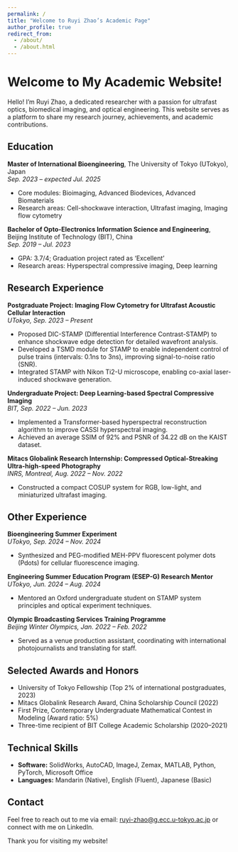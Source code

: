 ```yaml
---
permalink: /
title: "Welcome to Ruyi Zhao’s Academic Page"
author_profile: true
redirect_from: 
  - /about/
  - /about.html
---
```


Welcome to My Academic Website!
======
Hello! I’m Ruyi Zhao, a dedicated researcher with a passion for ultrafast optics, biomedical imaging, and optical engineering. This website serves as a platform to share my research journey, achievements, and academic contributions.

## Education
**Master of International Bioengineering**, The University of Tokyo (UTokyo), Japan  
*Sep. 2023 – expected Jul. 2025*  
- Core modules: Bioimaging, Advanced Biodevices, Advanced Biomaterials
- Research areas: Cell-shockwave interaction, Ultrafast imaging, Imaging flow cytometry  

**Bachelor of Opto-Electronics Information Science and Engineering**, Beijing Institute of Technology (BIT), China  
*Sep. 2019 – Jul. 2023*  
- GPA: 3.7/4; Graduation project rated as ‘Excellent’
- Research areas: Hyperspectral compressive imaging, Deep learning  

## Research Experience
**Postgraduate Project: Imaging Flow Cytometry for Ultrafast Acoustic Cellular Interaction**  
*UTokyo, Sep. 2023 – Present*  
- Proposed DIC-STAMP (Differential Interference Contrast-STAMP) to enhance shockwave edge detection for detailed wavefront analysis.
- Developed a TSMD module for STAMP to enable independent control of pulse trains (intervals: 0.1ns to 3ns), improving signal-to-noise ratio (SNR).
- Integrated STAMP with Nikon Ti2-U microscope, enabling co-axial laser-induced shockwave generation.

**Undergraduate Project: Deep Learning-based Spectral Compressive Imaging**  
*BIT, Sep. 2022 – Jun. 2023*  
- Implemented a Transformer-based hyperspectral reconstruction algorithm to improve CASSI hyperspectral imaging.
- Achieved an average SSIM of 92% and PSNR of 34.22 dB on the KAIST dataset.

**Mitacs Globalink Research Internship: Compressed Optical-Streaking Ultra-high-speed Photography**  
*INRS, Montreal, Aug. 2022 – Nov. 2022*  
- Constructed a compact COSUP system for RGB, low-light, and miniaturized ultrafast imaging.

## Other Experience
**Bioengineering Summer Experiment**  
*UTokyo, Sep. 2024 – Nov. 2024*  
- Synthesized and PEG-modified MEH-PPV fluorescent polymer dots (Pdots) for cellular fluorescence imaging.

**Engineering Summer Education Program (ESEP-G) Research Mentor**  
*UTokyo, Jun. 2024 – Aug. 2024*  
- Mentored an Oxford undergraduate student on STAMP system principles and optical experiment techniques.

**Olympic Broadcasting Services Training Programme**  
*Beijing Winter Olympics, Jan. 2022 – Feb. 2022*  
- Served as a venue production assistant, coordinating with international photojournalists and translating for staff.

## Selected Awards and Honors
- University of Tokyo Fellowship (Top 2% of international postgraduates, 2023)
- Mitacs Globalink Research Award, China Scholarship Council (2022)
- First Prize, Contemporary Undergraduate Mathematical Contest in Modeling (Award ratio: 5%)
- Three-time recipient of BIT College Academic Scholarship (2020–2021)

## Technical Skills
- **Software:** SolidWorks, AutoCAD, ImageJ, Zemax, MATLAB, Python, PyTorch, Microsoft Office
- **Languages:** Mandarin (Native), English (Fluent), Japanese (Basic)

## Contact
Feel free to reach out to me via email: [ruyi-zhao@g.ecc.u-tokyo.ac.jp](mailto:ruyi-zhao@g.ecc.u-tokyo.ac.jp) or connect with me on LinkedIn.

Thank you for visiting my website!

